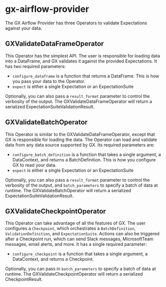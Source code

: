 # gx-airflow-provider
The GX Airflow Provider has three Operators to validate Expectations against your data.

## GXValidateDataFrameOperator
This Operator has the simplest API. The user is responsible for loading data into a DataFrame, and
GX validates it against the provided Expectations. It has two required parameters:
- `configure_dataframe` is a function that returns a DataFrame. This is how you pass your data to the Operator.
- `expect` is either a single Expectation or an ExpectationSuite

Optionally, you can also pass a `result_format` parameter to control the verbosity of the output.
The GXValidateDataFrameOperator will return a serialized ExpectationSuiteValidationResult.

## GXValidateBatchOperator
This Operator is similar to the GXValidateDataFrameOperator, except that GX is responsible
for loading the data. The Operator can load and validate data from any data source
supported by GX. 
Its required parameters are:
- `configure_batch_definition` is a function that takes a single argument, a DataContext, and returns a BatchDefinition. This is how you configure GX to read your data.
- `expect` is either a single Expectation or an ExpectationSuite

Optionally, you can also pass a `result_format` parameter to control the verbosity of the output, and
`batch_parameters` to specify a batch of data at runtime. 
The GXValidateBatchOperator will return a serialized ExpectationSuiteValidationResult.

## GXValidateCheckpointOperator
This Operator can take advantage of all the features of GX. The user configures a `Checkpoint`,
which orchestrates a `BatchDefinition`, `ValidationDefinition`, and `ExpectationSuite`.
Actions can also be triggered after a Checkpoint run, which can send Slack messages, 
MicrosoftTeam messages, email alerts, and more.
It has a single required parameter:
- `configure_checkpoint` is a function that takes a single argument, a DataContext, and returns a Checkpoint. 

Optionally, you can pass in `batch_parameters` to specify a batch of data at runtime. 
The GXValidateCheckpointOperator will return a serialized CheckpointResult.
